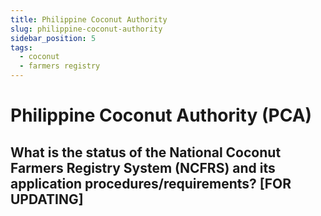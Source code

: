 ```yaml
---
title: Philippine Coconut Authority
slug: philippine-coconut-authority
sidebar_position: 5
tags:
  - coconut
  - farmers registry
---
```


# Philippine Coconut Authority (PCA)

## What is the status of the National Coconut Farmers Registry System (NCFRS) and its application procedures/requirements? [FOR UPDATING]
